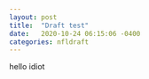 ```yaml
---
layout: post
title:  "Draft test"
date:   2020-10-24 06:15:06 -0400
categories: nfldraft
---
```

hello idiot